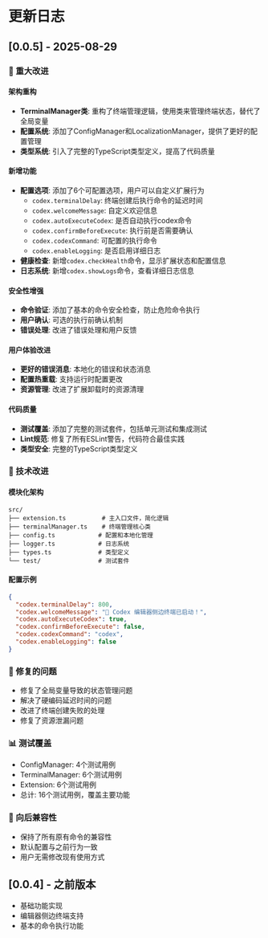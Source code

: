 # 更新日志

## [0.0.5] - 2025-08-29

### 🚀 重大改进

#### 架构重构
- **TerminalManager类**: 重构了终端管理逻辑，使用类来管理终端状态，替代了全局变量
- **配置系统**: 添加了ConfigManager和LocalizationManager，提供了更好的配置管理
- **类型系统**: 引入了完整的TypeScript类型定义，提高了代码质量

#### 新增功能
- **配置选项**: 添加了6个可配置选项，用户可以自定义扩展行为
  - `codex.terminalDelay`: 终端创建后执行命令的延迟时间
  - `codex.welcomeMessage`: 自定义欢迎信息
  - `codex.autoExecuteCodex`: 是否自动执行codex命令
  - `codex.confirmBeforeExecute`: 执行前是否需要确认
  - `codex.codexCommand`: 可配置的执行命令
  - `codex.enableLogging`: 是否启用详细日志
- **健康检查**: 新增`codex.checkHealth`命令，显示扩展状态和配置信息
- **日志系统**: 新增`codex.showLogs`命令，查看详细日志信息

#### 安全性增强
- **命令验证**: 添加了基本的命令安全检查，防止危险命令执行
- **用户确认**: 可选的执行前确认机制
- **错误处理**: 改进了错误处理和用户反馈

#### 用户体验改进
- **更好的错误消息**: 本地化的错误和状态消息
- **配置热重载**: 支持运行时配置更改
- **资源管理**: 改进了扩展卸载时的资源清理

#### 代码质量
- **测试覆盖**: 添加了完整的测试套件，包括单元测试和集成测试
- **Lint规范**: 修复了所有ESLint警告，代码符合最佳实践
- **类型安全**: 完整的TypeScript类型定义

### 🔧 技术改进

#### 模块化架构
```
src/
├── extension.ts          # 主入口文件，简化逻辑
├── terminalManager.ts    # 终端管理核心类
├── config.ts            # 配置和本地化管理
├── logger.ts            # 日志系统
├── types.ts             # 类型定义
└── test/                # 测试套件
```

#### 配置示例
```json
{
  "codex.terminalDelay": 800,
  "codex.welcomeMessage": "🚀 Codex 编辑器侧边终端已启动！",
  "codex.autoExecuteCodex": true,
  "codex.confirmBeforeExecute": false,
  "codex.codexCommand": "codex",
  "codex.enableLogging": false
}
```

### 🐛 修复的问题
- 修复了全局变量导致的状态管理问题
- 解决了硬编码延迟时间的问题
- 改进了终端创建失败的处理
- 修复了资源泄漏问题

### 📊 测试覆盖
- ConfigManager: 4个测试用例
- TerminalManager: 6个测试用例  
- Extension: 6个测试用例
- 总计: 16个测试用例，覆盖主要功能

### 🔄 向后兼容性
- 保持了所有原有命令的兼容性
- 默认配置与之前行为一致
- 用户无需修改现有使用方式

## [0.0.4] - 之前版本
- 基础功能实现
- 编辑器侧边终端支持
- 基本的命令执行功能 